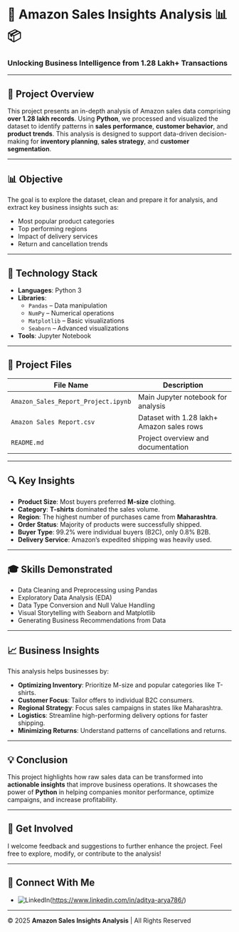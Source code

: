# 🎯 Amazon Sales Insights Analysis 📊📦  
### Unlocking Business Intelligence from 1.28 Lakh+ Transactions

---

## 📌 Project Overview  
This project presents an in-depth analysis of Amazon sales data comprising **over 1.28 lakh records**. Using **Python**, we processed and visualized the dataset to identify patterns in **sales performance**, **customer behavior**, and **product trends**. This analysis is designed to support data-driven decision-making for **inventory planning**, **sales strategy**, and **customer segmentation**.

---

## 📊 Objective  
The goal is to explore the dataset, clean and prepare it for analysis, and extract key business insights such as:
- Most popular product categories
- Top performing regions
- Impact of delivery services
- Return and cancellation trends

---

## 🧰 Technology Stack

- **Languages**: Python 3  
- **Libraries**:
  - `Pandas` – Data manipulation
  - `NumPy` – Numerical operations
  - `Matplotlib` – Basic visualizations
  - `Seaborn` – Advanced visualizations
- **Tools**: Jupyter Notebook

---

## 📁 Project Files

| File Name                              | Description                               |
|----------------------------------------|-------------------------------------------|
| `Amazon_Sales_Report_Project.ipynb`    | Main Jupyter notebook for analysis        |
| `Amazon Sales Report.csv`              | Dataset with 1.28 lakh+ Amazon sales rows |
| `README.md`                            | Project overview and documentation        |

---

## 🔍 Key Insights

- **Product Size**: Most buyers preferred **M-size** clothing.
- **Category**: **T-shirts** dominated the sales volume.
- **Region**: The highest number of purchases came from **Maharashtra**.
- **Order Status**: Majority of products were successfully shipped.
- **Buyer Type**: 99.2% were individual buyers (B2C), only 0.8% B2B.
- **Delivery Service**: Amazon’s expedited shipping was heavily used.

---

## 🎓 Skills Demonstrated

- Data Cleaning and Preprocessing using Pandas  
- Exploratory Data Analysis (EDA)  
- Data Type Conversion and Null Value Handling  
- Visual Storytelling with Seaborn and Matplotlib  
- Generating Business Recommendations from Data  

---

## 📈 Business Insights

This analysis helps businesses by:

- **Optimizing Inventory**: Prioritize M-size and popular categories like T-shirts.
- **Customer Focus**: Tailor offers to individual B2C consumers.
- **Regional Strategy**: Focus sales campaigns in states like Maharashtra.
- **Logistics**: Streamline high-performing delivery options for faster shipping.
- **Minimizing Returns**: Understand patterns of cancellations and returns.

---

## 💡 Conclusion

This project highlights how raw sales data can be transformed into **actionable insights** that improve business operations. It showcases the power of **Python** in helping companies monitor performance, optimize campaigns, and increase profitability.

---

## 📣 **Get Involved**

I welcome feedback and suggestions to further enhance the project. Feel free to explore, modify, or contribute to the analysis!

---

## 📲 **Connect With Me**

- ![LinkedIn](https://img.shields.io/badge/LinkedIn-%230077B5?style=for-the-badge&logo=linkedin&logoColor=white)(https://www.linkedin.com/in/aditya-arya786/)

---

© 2025 **Amazon Sales Insights Analysis** | All Rights Reserved

